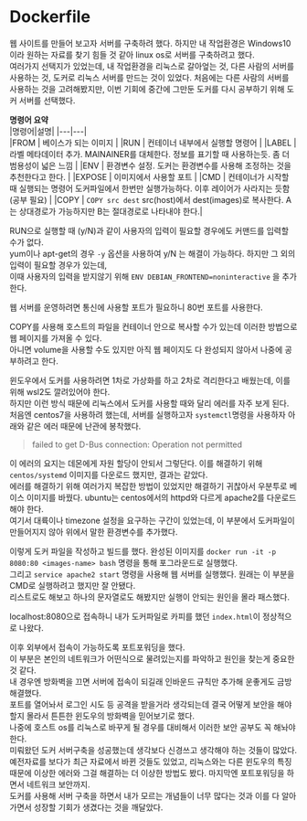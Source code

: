 # Dockerfile  

웹 사이트를 만들어 보고자 서버를 구축하려 했다. 하지만 내 작업환경은 Windows10이라 원하는 자료를 찾기 힘들 것 같아 linux os로 서버를 구축하려고 했다.  
여러가지 선택지가 있었는데, 내 작업환경을 리눅스로 갈아엎는 것, 다른 사람의 서버를 사용하는 것, 도커로 리눅스 서버를 만드는 것이 있었다.
처음에는 다른 사람의 서버를 사용하는 것을 고려해봤지만, 이번 기회에 중간에 그만둔 도커를 다시 공부하기 위해 도커 서버를 선택했다.

__명령어 요약__  
|명령어|설명|
|---|---|  
|FROM   | 베이스가 되는 이미지 |
|RUN    | 컨테이너 내부에서 실행할 명령어  |
|LABEL  | 라벨 메타데이터 추가. MAINAINER를 대체한다. 정보를 표기할 때 사용하는듯. 좀 더 범용성이 넓은 느낌    |
|ENV    | 환경변수 설정. 도커는 환경변수를 사용해 조정하는 것을 추천한다고 한다.  |
|EXPOSE | 이미지에서 사용할 포트 |
|CMD    | 컨테이너가 시작할 때 실행되는 명령어 도커파일에서 한번만 실행가능하다. 이후 레이어가 사라지는 듯함(공부 필요)  |
|COPY   | `COPY src dest` src(host)에서 dest(images)로 복사한다. A는 상대경로가 가능하지만 B는 절대경로로 나타내야 한다.|

RUN으로 실행할 때 (y/N)과 같이 사용자의 입력이 필요할 경우에도 커맨드를 입력할 수가 없다.  
yum이나 apt-get의 경우 `-y` 옵션을 사용하여 y/N 는 해결이 가능하다. 하지만 그 외의 입력이 필요할 경우가 있는데,  
이때 사용자의 입력을 받지않기 위해 `ENV DEBIAN_FRONTEND=noninteractive` 을 추가한다.  

웹 서버를 운영하려면 통신에 사용할 포트가 필요하니 80번 포트를 사용한다.  

COPY를 사용해 호스트의 파일을 컨테이너 안으로 복사할 수가 있는데 이러한 방법으로 웹 페이지를 가져올 수 있다.  
아니면 volume을 사용할 수도 있지만 아직 웹 페이지도 다 완성되지 않아서 나중에 공부하려고 한다.  

윈도우에서 도커를 사용하려면 1차로 가상화를 하고 2차로 격리한다고 배웠는데, 이를 위해 wsl2도 깔려있어야 한다.  
하지만 이런 방식 때문에 리눅스에서 도커를 사용할 때와 달리 에러를 자주 보게 된다.  
처음엔 centos7을 사용하려 했는데, 서버를 실행하고자 `systemctl`명령을 사용하자 아래와 같은 에러 때문에 난관에 봉착했다.  
> failed to get D-Bus connection: Operation not permitted  

이 에러의 요지는 데몬에게 자원 할당이 안되서 그렇단다. 이를 해결하기 위해 `centos/systemd` 이미지를 다운로드 했지만, 결과는 같았다.  
에러를 해결하기 위해 여러가지 복잡한 방법이 있었지만 해결하기 귀찮아서 우분투로 베이스 이미지를 바꿨다.
ubuntu는 centos에서의 httpd와 다르게 apache2를 다운로드 해야 한다.  
여기서 대륙이나 timezone 설정을 요구하는 구간이 있었는데, 이 부분에서 도커파일이 만들어지지 않아 위에서 말한 환경변수를 추가했다.

이렇게 도커 파일을 작성하고 빌드를 했다.  완성된 이미지를 `docker run -it -p 8080:80 <images-name> bash` 명령을 통해 포그라운드로 실행했다.  
그리고 `service apache2 start` 명령을 사용해 웹 서버를 실행했다. 원래는 이 부분을 CMD로 실행하려고 했지만 잘 안됐다.  
리스트로도 해보고 하나의 문자열로도 해봤지만 실행이 안되는 원인을 몰라 패스했다.  

localhost:8080으로 접속하니 내가 도커파일로 카피를 했던 `index.html`이 정상적으로 나왔다.  

이후 외부에서 접속이 가능하도록 포트포워딩을 했다.  
이 부분은 본인의 네트워크가 어떤식으로 물려있는지를 파악하고 원인을 찾는게 중요한 것 같다.  
내 경우엔 방화벽을 끄면 서버에 접속이 되길래 인바운드 규칙만 추가해 운좋게도 금방 해결했다.   
포트를 열어놔서 로그인 시도 등 공격을 받을거라 생각되는데 결국 어떻게 보안을 해야할지 몰라서 튼튼한 윈도우의 방화벽을 믿어보기로 했다.  
나중에 호스트 os를 리눅스로 바꾸게 될 경우를 대비해서 이러한 보안 공부도 꼭 해놔야한다.  
미뤄왔던 도커 서버구축을 성공했는데 생각보다 신경쓰고 생각해야 하는 것들이 많았다.  
예전자료를 보다가 최근 자료에서 바뀐 것들도 있었고, 리눅스와는 다른 윈도우의 특징 때문에 이상한 에러와 그걸 해결하는 더 이상한 방법도 봤다.
마지막엔 포트포워딩을 하면서 네트워크 보안까지.  
도커를 사용해 서버 구축을 하면서 내가 모르는 개념들이 너무 많다는 것과 이를 다 알아가면서 성장할 기회가 생겼다는 것을 깨달았다.
